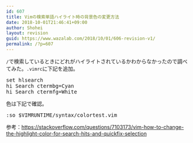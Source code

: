 ```yaml
---
id: 607
title: Vimの検索単語ハイライト時の背景色の変更方法
date: 2018-10-01T21:46:41+09:00
author: Shohei
layout: revision
guid: https://www.wazalab.com/2018/10/01/606-revision-v1/
permalink: /?p=607
---
```

`/`で検索しているときにどれがハイライトされているかわからなかったので調べてみた。`.vimrc`に下記を追加。

 
<pre class="lang:vim decode:true " >set hlsearch
hi Search ctermbg=Cyan
hi Search ctermfg=White</pre> 

色は下記で確認。

 
<pre class="lang:vim decode:true " >:so $VIMRUNTIME/syntax/colortest.vim
</pre> 


参考：https://stackoverflow.com/questions/7103173/vim-how-to-change-the-highlight-color-for-search-hits-and-quickfix-selection